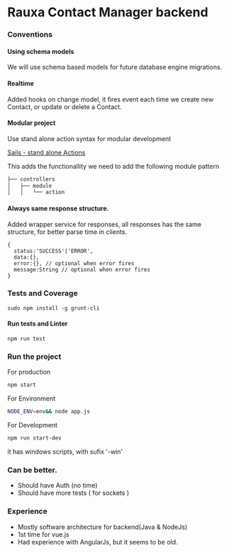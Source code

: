 # Rauxa Contact Manager backend

### Conventions


#### Using schema models
We will use schema based models for future database engine migrations.

#### Realtime

Added hooks on change model, it fires event each time we create new Contact, or update or delete a Contact.

#### Modular project
Use stand alone action syntax for modular development

[Sails - stand alone Actions](https://sailsjs.com/documentation/concepts/actions-and-controllers#?standalone-actions)

This adds the functionallity we need to add the following module pattern

```bash
├── controllers
│   ├── module
│   │   └── action
```

#### Always same response structure.

Added wrapper service for responses, all responses has the same structure, for better parse time in clients.
```
{
  status:'SUCCESS'|'ERROR',
  data:{},
  error:{}, // optional when error fires
  message:String // optional when error fires
}
```

### Tests and Coverage

```
sudo npm install -g grunt-cli
```

#### Run tests and Linter
```
npm run test
```

### Run the project
For production
```bash
npm start
```
For Environment
```bash
NODE_ENV=env&& node app.js
```
For Development
```bash
npm run start-dev
```

it has windows scripts, with sufix '-win'

### Can be better.

* Should have Auth (no time)
* Should have more tests ( for sockets )

### Experience

* Mostly software architecture for backend(Java & NodeJs)
* 1st time for vue.js
* Had experience with AngularJs, but it seems to be old.
